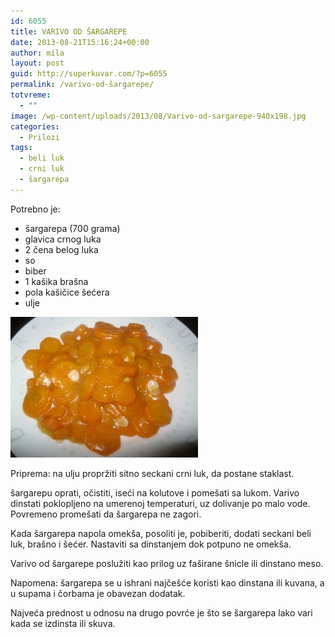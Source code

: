 ```yaml
---
id: 6055
title: VARIVO OD ŠARGAREPE
date: 2013-08-21T15:16:24+00:00
author: mila
layout: post
guid: http://superkuvar.com/?p=6055
permalink: /varivo-od-šargarepe/
totvreme:
  - ""
image: /wp-content/uploads/2013/08/Varivo-od-sargarepe-940x198.jpg
categories:
  - Prilozi
tags:
  - beli luk
  - crni luk
  - šargarepa
---
```

Potrebno je:

  * šargarepa (700 grama)
  * glavica crnog luka
  * 2 čena belog luka
  * so
  * biber
  * 1 kašika brašna
  * pola kašičice šećera
  * ulje

[<img class="alignnone size-medium wp-image-6056" src="/wp-content/uploads/2013/08/Varivo-od-sargarepe-300x225.jpg" alt="Varivo od sargarepe" width="300" height="225" />](/wp-content/uploads/2013/08/Varivo-od-sargarepe.jpg)

Priprema: na ulju propržiti sitno seckani crni luk, da postane staklast.

šargarepu oprati, očistiti, iseći na kolutove i pomešati sa lukom. Varivo dinstati poklopljeno na umerenoj temperaturi, uz dolivanje po malo vode. Povremeno promešati da šargarepa ne zagori.

Kada šargarepa napola omekša, posoliti je, pobiberiti, dodati seckani beli luk, brašno i šećer. Nastaviti sa dinstanjem dok potpuno ne omekša.

Varivo od šargarepe poslužiti kao prilog uz faširane šnicle ili dinstano meso.

Napomena: šargarepa se u ishrani najčešće koristi kao dinstana ili kuvana, a u supama i čorbama je obavezan dodatak.

Najveća prednost u odnosu na drugo povrće je što se šargarepa lako vari kada se izdinsta ili skuva.